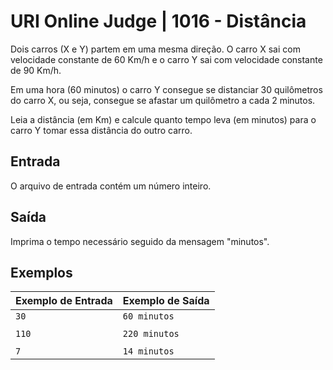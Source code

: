 # URI Online Judge | 1016 - Distância
Dois carros (X e Y) partem em uma mesma direção. O carro X sai com velocidade constante de 60 Km/h e o carro Y sai com velocidade constante de 90 Km/h.

Em uma hora (60 minutos) o carro Y consegue se distanciar 30 quilômetros do carro X, ou seja, consegue se afastar um quilômetro a cada 2 minutos.

Leia a distância (em Km) e calcule quanto tempo leva (em minutos) para o carro Y tomar essa distância do outro carro.

## Entrada
O arquivo de entrada contém um número inteiro.

## Saída
Imprima o tempo necessário seguido da mensagem "minutos".

## Exemplos
|Exemplo de Entrada|Exemplo de Saída|
|-|-|
|`30`|`60 minutos`|
|||
|`110`|`220 minutos`|
|||
|`7`|`14 minutos`|
